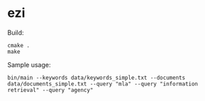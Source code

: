 # ezi

Build:

```
cmake .
make
```

Sample usage:

```
bin/main --keywords data/keywords_simple.txt --documents data/documents_simple.txt --query "mla" --query "information retrieval" --query "agency"
```
